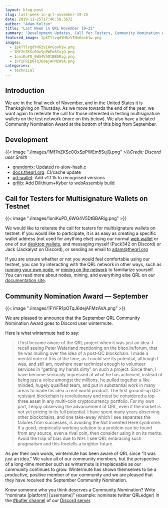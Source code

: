```yaml
---
layout: blog-post
slug: last-week-in-qrl-november-19-25
date: 2019-11-25T17:46:58.367Z
author: "Adam Koltun"
title: "Last Week in QRL November 19–25"
summary: "Development Updates, Call for Testers, Community Nomination Award"
featured_image: 1pkTYlvgdYH6zVIHnGooh1w.png
images:
  - 1pkTYlvgdYH6zVIHnGooh1w.png
  - 1Mf7nZKSc0OxSpPWEm5SujQ.png
  - 1oniKuPD_6WG4V5DtBBARig.png
  - 1FYiFR1pOTqJ6dejAFMzAVA.png
categories:
  - technical 
---
```


## Introduction

We are in the final week of November, and in the United States it is Thanksgiving on Thursday. As we move towards the end of the year, we want again to reiterate the call for those interested in testing multisignature wallets on the test network (more on this below). We also have a belated Community Nomination Award at the bottom of this blog from September.

## Development

{{< image "./images/1Mf7nZKSc0OxSpPWEm5SujQ.png" >}}*Credit: Discord user Smith*

* [qrandomx](https://github.com/theQRL/qrandomx/commit/14c25b81e1bb1e2558db518a0e902d5cb1a2ee21): Updated rx-slow-hash.c
* [docs.theqrl.org](https://github.com/theQRL/docs.theqrl.org/commit/20091cc7bc0da9d6e76afcf3507eb03374b44a49): CI/cache update
* [qrl-wallet](https://github.com/theQRL/qrl-wallet/commit/093119ef0d9697fd6541bea0402476a751181dd0): Add v1.1.15 to recognised versions
* [qrllib](https://github.com/theQRL/qrllib/commit/6d3fa7544fa0411ded2613062bf5b27d63d1900a): Add Dilithium+Kyber to webAssembly build

## Call for Testers for Multisignature Wallets on Testnet

{{< image "./images/1oniKuPD_6WG4V5DtBBARig.png" >}}

We would like to reiterate the call for testers for multisignature wallets on testnet. If you would like to participate, it is as easy as creating a specific wallet address (not used for anything else) using our normal [web wallet](https://wallet.theqrl.org/) or one of our [desktop wallets](https://github.com/theQRL/qrl-wallet/releases/tag/v1.2.0), and messaging myself (Puck342 on Discord) or Jack (Jackalyst on Discord), or sending an email to adam@theqrl.org

If you are unsure whether or not you would feel comfortable using our testnet, you can try interacting with the QRL network in other ways, such as [running your own node](https://docs.theqrl.org/node/QRLnode/), or [mining on the network](https://docs.theqrl.org/mining/mining/) to familiarize yourself. You can read more about nodes, mining, and everything else QRL on our [documentation site](https://docs.theqrl.org/).

## Community Nomination Award — September

{{< image "./images/1FYiFR1pOTqJ6dejAFMzAVA.png" >}}

We are pleased to announce that the September QRL Community Nomination Award goes to Discord user wintermute.

Here is what wintermute had to say:
> I first became aware of the QRL project when it was just an idea. I recall seeing Peter Waterland mentioning on the bitco.in/forum, that he was mulling over the idea of a post-QC blockchain. I made a mental note of this at the time, as I could see its potential, although I was, and still am, nowhere near technical enough to volunteer services in “getting my hands dirty” on such a project. Since then, I have become seriously impressed at what he has achieved, instead of being just a voice amongst the millions, he pulled together a like-minded, hugely qualified team, and put in substantial work in many areas to made his idea a real-world product.
> The first ground-up QC-resistant blockchain is revolutionary and must be considered a top three asset in any multi-coin cryptocurrency portfolio. For my own part, I enjoy observing the advancement of QRL, even if the market is not yet pricing in its full potential. I have spent many years observing other blockchains, and one take-away which I see separates the failures from successes, is avoiding the Not Invented Here syndrome. If a good, empirically working solution to a problem can be found from any source, even a rival coin, then consider using it on its merits. Avoid the trap of bias due to NIH. I see QRL embracing such pragmatism and this foretells a brighter future.

As per their own words, wintermute has been aware of QRL since “it was just an idea.” We value all of our community members, but the perspective of a long-time member such as wintermute is irreplaceable as our community continues to grow. Wintermute has shown themselves to be a productive, positive member of our community and we are pleased that they have received the September Community Nomination.

Know someone who you think deserves a Community Nomination? Write “nominate [platform] [username]” (example: nominate twitter QRLedger) in the [#butler channel](https://discordapp.com/channels/357604137204056065/357607117412106241/510858891706236929) of our [Discord server](/discord).